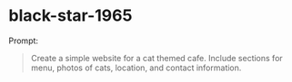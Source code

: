 # black-star-1965

Prompt:
> Create a simple website for a cat themed cafe. Include sections for menu, photos of cats, location, and contact information.